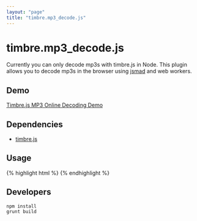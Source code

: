 ```yaml
---
layout: "page"
title: "timbre.mp3_decode.js"
---
```

# timbre.mp3_decode.js

Currently you can only decode mp3s with timbre.js in Node.  This plugin
allows you to decode mp3s in the browser using
[jsmad](https://github.com/audiocogs/jsmad) and web workers.


## Demo

[Timbre.js MP3 Online Decoding Demo](https://projects.skratchdot.com/timbre.mp3_decode.js/)


## Dependencies

- [timbre.js](https://github.com/mohayonao/timbre.js/)


## Usage

{% highlight html %}
	<script src="jsmad.js"></script>
	<script src="timbre.js"></script>
	<script src="timbre.mp3_decode.js"></script>
	<script>
		T('audio').loadthis('test.mp3', function() {
		  this.play();
		}).on('ended', function() {
		  this.pause();
		});
	</script>
{% endhighlight %}

## Developers

    npm install
    grunt build



